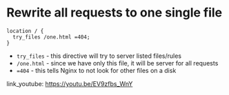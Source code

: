 # Rewrite all requests to one single file

```nginx
location / {
  try_files /one.html =404;
}
```

- `try_files` - this directive will try to server listed files/rules
- `/one.html` - since we have only this file, it will be server for all requests
- `=404` - this tells Nginx to not look for other files on a disk


link_youtube: https://youtu.be/EV9zfbs_WnY
